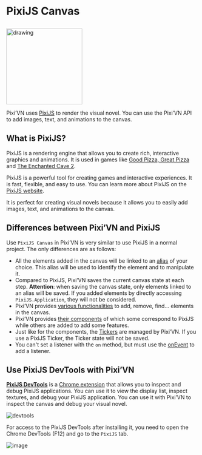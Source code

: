 # PixiJS Canvas

<img src="https://pixijs.com/images/logo.svg" alt="drawing" width="200" style="margin-top: 10px;" />

Pixi’VN uses [PixiJS](https://www.pixijs.com/) to render the visual novel. You can use the Pixi’VN API to add images, text, and animations to the canvas.

## What is PixiJS?

PixiJS is a rendering engine that allows you to create rich, interactive graphics and animations. It is used in games like [Good Pizza, Great Pizza](https://www.goodpizzagreatpizza.com/) and [The Enchanted Cave 2](https://store.steampowered.com/app/368610/The_Enchanted_Cave_2/).

PixiJS is a powerful tool for creating games and interactive experiences. It is fast, flexible, and easy to use. You can learn more about PixiJS on the [PixiJS website](https://www.pixijs.com/).

It is perfect for creating visual novels because it allows you to easily add images, text, and animations to the canvas.

## Differences between Pixi’VN and PixiJS

Use `PixiJS Canvas` in Pixi’VN is very similar to use PixiJS in a normal project. The only differences are as follows:

* All the elements added in the canvas will be linked to an [alias](/start/canvas-alias.md) of your choice. This alias will be used to identify the element and to manipulate it.
* Compared to PixiJS, Pixi’VN saves the current canvas state at each step.
**Attention**: when saving the canvas state, only elements linked to an alias will be saved. If you added elements by directly accessing `PixiJS.Application`, they will not be considered.
* Pixi’VN provides [various functionalities](/start/canvas-functions.md) to add, remove, find... elements in the canvas.
* Pixi’VN provides [their components](/start/canvas-components.md) of which some correspond to PixiJS while others are added to add some features.
* Just like for the components, the [Tickers](/start/tickers.md) are managed by Pixi’VN. If you use a PixiJS Ticker, the Ticker state will not be saved.
* You can't set a listener with the `on` method, but must use the [onEvent](/start/canvas-functions.md#add-a-listener-for-a-given-event) to add a listener.

## Use PixiJS DevTools with Pixi’VN

[**PixiJS DevTools**](https://pixijs.io/devtools/) is a [Chrome extension](https://chromewebstore.google.com/detail/pixijs-devtools/dlkffcaaoccbofklocbjcmppahjjboce) that allows you to inspect and debug PixiJS applications. You can use it to view the display list, inspect textures, and debug your PixiJS application. You can use it with Pixi’VN to inspect the canvas and debug your visual novel.

![devtools](https://pixijs.io/devtools/gif/devtool-properties.gif)

For access to the PixiJS DevTools after installing it, you need to open the Chrome DevTools (F12) and go to the `PixiJS` tab.

![image](https://github.com/user-attachments/assets/579a181f-b865-44ff-9b55-2fbe609632bc)
